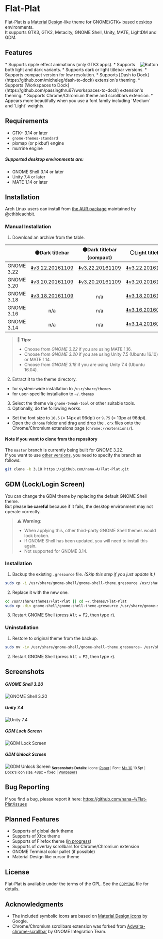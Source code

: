 Flat-Plat
=========
Flat-Plat is a [Material Design](https://material.io/)-like theme for GNOME/GTK+ based desktop environments.  
It supports GTK3, GTK2, Metacity, GNOME Shell, Unity, MATE, LightDM and GDM.

Features
--------
<img src="../images/Button.gif" alt="Button" align="right"/>
* Supports ripple effect animations (only GTK3 apps).
* Supports both light and dark variants.
* Supports dark or light titlebar versions.
* Supports compact version for low resolution.
* Supports [Dash to Dock](https://github.com/micheleg/dash-to-dock) extension's theming.
* Supports [Workspaces to Dock](https://github.com/passingthru67/workspaces-to-dock) extension's theming.
* Supports Chrome/Chromium theme and scrollbars extension.
* Appears more beautifully when you use a font family including `Medium` and `Light` weights.

Requirements
------------
* GTK+ 3.14 or later
* `gnome-themes-standard`
* pixmap (or pixbuf) engine
* murrine engine

##### Supported desktop environments are:
* GNOME Shell 3.14 or later
* Unity 7.4 or later
* MATE 1.14 or later

Installation
------------
Arch Linux users can install from [the AUR package](https://aur.archlinux.org/packages/flatplat-theme/) maintained by [@cthbleachbit](https://github.com/cthbleachbit).

### Manual Installation
1. Download an archive from the table.

  |   | :black_circle:Dark titlebar | :black_circle:Dark titlebar (compact) | :white_circle:Light titlebar | :white_circle:Light titlebar (compact) |
  |:--|:-:|:-:|:-:|:-:|
  | GNOME 3.22 | [:arrow_down:v3.22.20161109](../../releases/download/v3.22.20161109/Flat-Plat-3.22.20161109.tar.gz) | [:arrow_down:v3.22.20161109](../../releases/download/v3.22.20161109/Flat-Plat-laptop-3.22.20161109.tar.gz) | [:arrow_down:v3.22.20161109](../../releases/download/v3.22.20161109/Flat-Plat-light-3.22.20161109.tar.gz) | [:arrow_down:v3.22.20161109](../../releases/download/v3.22.20161109/Flat-Plat-light-laptop-3.22.20161109.tar.gz) |
  | GNOME 3.20 | [:arrow_down:v3.20.20161109](../../releases/download/v3.20.20161109/Flat-Plat-3.20.20161109.tar.gz) | [:arrow_down:v3.20.20161109](../../releases/download/v3.20.20161109/Flat-Plat-laptop-3.20.20161109.tar.gz) | [:arrow_down:v3.20.20161109](../../releases/download/v3.20.20161109/Flat-Plat-light-3.20.20161109.tar.gz) | [:arrow_down:v3.20.20161109](../../releases/download/v3.20.20161109/Flat-Plat-light-laptop-3.20.20161109.tar.gz) |
  | GNOME 3.18 | [:arrow_down:v3.18.20161109](../../releases/download/v3.18.20161109/Flat-Plat-3.18.20161109.tar.gz) | n/a | [:arrow_down:v3.18.20161109](../../releases/download/v3.18.20161109/Flat-Plat-light-3.18.20161109.tar.gz) | n/a |
  | GNOME 3.16 | n/a | n/a | [:arrow_down:v3.16.20160821](../../releases/download/v3.16.20160821/Flat-Plat-3.16.20160821.tar.gz) | n/a |
  | GNOME 3.14 | n/a | n/a | [:arrow_down:v3.14.20160921](../../releases/download/v3.14.20160921/Flat-Plat-3.14.20160921.tar.gz) | n/a |
  > **:beginner: Tips:**
  > * Choose from _GNOME 3.22_ if you are using MATE 1.16.
  > * Choose from _GNOME 3.20_ if you are using Unity 7.5 (Ubuntu 16.10) or MATE 1.14.
  > * Choose from _GNOME 3.18_ if you are using Unity 7.4 (Ubuntu 16.04).
2. Extract it to the theme directory.
  * for system-wide installation to `/usr/share/themes`
  * for user-specific installation to `~/.themes`
3. Select the theme via `gnome-tweak-tool` or other suitable tools.
4. Optionally, do the following works.
  * Set the font size to `10.5` (= 14px at 96dpi) or `9.75` (= 13px at 96dpi).
  * Open the `chrome` folder and drag and drop the `.crx` files onto the Chrome/Chromium extensions page (`chrome://extensions/`).

#### Note if you want to clone from the repository
The `master` branch is currently being built for GNOME 3.22.  
If you want to use [other versions](../../branches/all), you need to specify the branch as follows:

```sh
git clone -b 3.18 https://github.com/nana-4/Flat-Plat.git
```

GDM (Lock/Login Screen)
-----------------------
You can change the GDM theme by replacing the default GNOME Shell theme.  
But please **be careful** because if it fails, the desktop environment may not operate correctly.
> **:warning: Warning:**
> * When applying this, other third-party GNOME Shell themes would look broken.
> * If GNOME Shell has been updated, you will need to install this again.
> * Not supported for GNOME 3.14.

### Installation
1. Backup the existing `.gresource` file. _(Skip this step if you just update it.)_

  ```sh
  sudo cp -i /usr/share/gnome-shell/gnome-shell-theme.gresource /usr/share/gnome-shell/gnome-shell-theme.gresource~
  ```

2. Replace it with the new one.

  ```sh
  cd /usr/share/themes/Flat-Plat || cd ~/.themes/Flat-Plat
  sudo cp -div gnome-shell/gnome-shell-theme.gresource /usr/share/gnome-shell
  ```

3. Restart GNOME Shell (press <kbd>Alt</kbd> + <kbd>F2</kbd>, then type `r`).

### Uninstallation
1. Restore to original theme from the backup.

  ```sh
  sudo mv -iv /usr/share/gnome-shell/gnome-shell-theme.gresource~ /usr/share/gnome-shell/gnome-shell-theme.gresource
  ```

2. Restart GNOME Shell (press <kbd>Alt</kbd> + <kbd>F2</kbd>, then type `r`).

Screenshots
-----------
##### GNOME Shell 3.20
![GNOME Shell 3.20](../images/Screenshot1.png?raw=true)
##### Unity 7.4
![Unity 7.4](../images/Screenshot2.png?raw=true)
##### GDM Lock Screen
![GDM Lock Screen](../images/Screenshot3.png?raw=true)
##### GDM Unlock Screen
![GDM Unlock Screen](../images/Screenshot4.png?raw=true)
<sub>**Screenshots Details:** Icons: [Paper](https://github.com/snwh/paper-icon-theme) | Font: [M+ 1C](https://mplus-fonts.osdn.jp/) 10.5pt | Dock's icon size: 48px + fixed | [Wallpapers](http://imgur.com/a/v2Ovx)</sub>

Bug Reporting
-------------
If you find a bug, please report it here: https://github.com/nana-4/Flat-Plat/issues

Planned Features
----------------
* Supports of global dark theme
* Supports of Xfce theme
* Supports of Firefox theme ([in progress](https://github.com/nana-4/Flat-Plat/issues/78))
* Supports of overlay scrollbars for Chrome/Chromium extension
* GNOME Terminal color pallet (if possible)
* Material Design like cursor theme

License
-------
Flat-Plat is available under the terms of the GPL. See the [`COPYING`](COPYING) file for details.

Acknowledgments
---------------
* The included symbolic icons are based on [Material Design icons](https://github.com/google/material-design-icons) by Google.
* Chrome/Chromium scrollbars extension was forked from [Adwaita-chrome-scrollbar](https://github.com/gnome-integration-team/chrome-gnome-scrollbar) by GNOME Integration Team.
